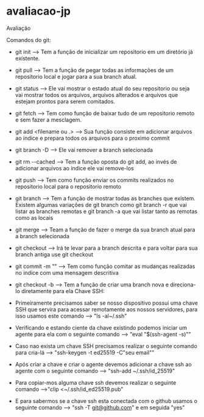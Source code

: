 # avaliacao-jp
Avaliação

Comandos do git:
- git init --> Tem a função de inicializar um repositorio em um diretório já existente.

- git pull --> Tem a função de pegar todas as informações de um repositorio local e jogar para a sua branch atual.

- git status --> Ele vai mostrar o estado atual do seu repositorio ou seja vai mostrar todos os arquivos, arquivos alterados e arquivos que estejam prontos para serem comitados.

- git fetch --> Tem como função de baixar tudo de um repositorio remoto e sem fazer a mesclagem.

- git add <filename ou .> --> Sua função consiste em adicionar arquivos ao índice e prepara todos os arquivos para o proximo commit

- git branch -D <branchname> --> Ele vai remover a branch selecionada 

- git rm --cached <file> --> Tem a função oposta do git add, ao invés de adicionar arquivos ao indice ele vai remove-los

- git push --> Tem como função enviar os commits realizados no repositorio local para o repositorio remoto

- git branch --> Tem a função de mostrar todas as branches que existem. Existem algumas variações de git branch como git branch -r que vai listar as branches remotas e git branch -a que vai listar tanto as remotas como as locais

- git merge <branch> --> Team a função de fazer o merge da sua branch atual para a branch selecionada

- git checkout <branchname> --> Irá te levar para a branch descrita e para voltar para sua branch antiga use git checkout <previous-branchname>

- git commit -m "<description>" --> Tem como função comitar as mudanças realizadas no indice com uma mensagem descritiva

- git checkout -b <branchname> --> Tem a função de criar uma branch nova e direciona-lo diretamente para ela
Chave SSH:

- Primeiramente precisamos saber se nosso dispositivo possui uma chave SSH que servira para acessar remotamente aos nossos servidores, para isso usamos este comando --> "ls -al~/.ssh"

- Verificando e estando ciente da chave existindo podemos iniciar um agente para ela com o seguinte comando --> "eval "$(ssh-agent -s)""

- Caso nao exista um chave SSH precisamos realizar o seguinte comando para cria-lá --> "ssh-keygen -t ed25519 -C"seu email""

- Após criar a chave e criar o agente devemos adicionar a chave ssh ao agente com o seguinte comando --> "ssh-add ~/.ssh/id_25519"

- Para copiar-mos alguma chave ssh devemos realizar o seguinte comando -->"clip <~/.ssh/id_ed25519.pub"

- E para sabermos se a chave ssh esta conectada com o github usamos o seguinte comando --> "ssh -T git@github.com" e em seguida "yes" 